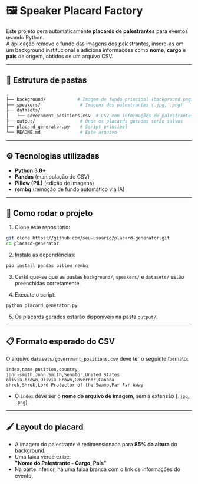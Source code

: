 
# 🖼️ Speaker Placard Factory

Este projeto gera automaticamente **placards de palestrantes** para eventos usando Python.  
A aplicação remove o fundo das imagens dos palestrantes, insere-as em um background institucional e adiciona informações como **nome**, **cargo** e **país** de origem, obtidos de um arquivo CSV.

---

## 📂 Estrutura de pastas

```bash
.
├── background/            # Imagem de fundo principal (background.png)
├── speakers/               # Imagens dos palestrantes (.jpg, .png)
├── datasets/
│   └── government_positions.csv  # CSV com informações de palestrantes
├── output/                 # Onde os placards gerados serão salvos
├── placard_generator.py    # Script principal
└── README.md               # Este arquivo
```

---

## ⚙️ Tecnologias utilizadas

- **Python 3.8+**
- **Pandas** (manipulação do CSV)
- **Pillow (PIL)** (edição de imagens)
- **rembg** (remoção de fundo automático via IA)

---

## 🚀 Como rodar o projeto

1. Clone este repositório:

```bash
git clone https://github.com/seu-usuario/placard-generator.git
cd placard-generator
```

2. Instale as dependências:

```bash
pip install pandas pillow rembg
```

3. Certifique-se que as pastas `background/`, `speakers/` e `datasets/` estão preenchidas corretamente.

4. Execute o script:

```bash
python placard_generator.py
```

5. Os placards gerados estarão disponíveis na pasta `output/`.

---

## 📋 Formato esperado do CSV

O arquivo `datasets/government_positions.csv` deve ter o seguinte formato:

```csv
index,name,position,country
john-smith,John Smith,Senator,United States
olivia-brown,Olivia Brown,Governor,Canada
shrek,Shrek,Lord Protector of the Swamp,Far Far Away
```

- O `index` deve ser o **nome do arquivo de imagem**, sem a extensão (`.jpg`, `.png`).

---

## 🖌️ Layout do placard

- A imagem do palestrante é redimensionada para **85% da altura** do background.
- Uma faixa verde exibe:  
  **"Nome do Palestrante - Cargo, País"**  
- Na parte inferior, há uma faixa branca com o link de informações do evento.